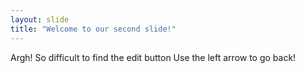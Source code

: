 ```yaml
---
layout: slide
title: "Welcome to our second slide!"
---
```

Argh! So difficult to find the edit button
Use the left arrow to go back!
